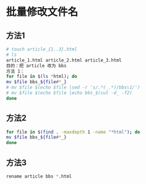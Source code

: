 # 批量修改文件名

## 方法1

```bash
# touch article_{1..3}.html
# ls
article_1.html article_2.html article_3.html
目的：把 article 改为 bbs
方法 1：
for file in $(ls *html); do
mv $file bbs_${file#*_}
# mv $file $(echo $file |sed -r 's/.*(_.*)/bbs\1/')
# mv $file $(echo $file |echo bbs_$(cut -d_ -f2)
done
```

## 方法2

```bash
for file in $(find . -maxdepth 1 -name "*html"); do
mv $file bbs_${file#*_}
done
```

## 方法3

```bash
rename article bbs *.html
```
